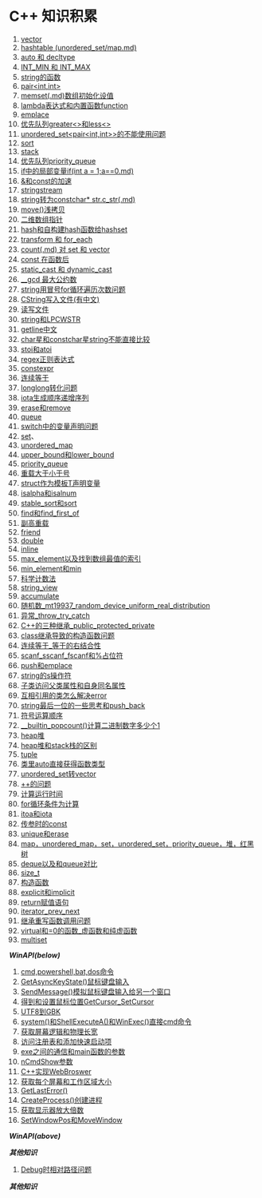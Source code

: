 #  C++ 知识积累
1. [vector](vector.md)
2. [hashtable (unordered_set/map.md)](hashtable(unordered_(set_map)).md)
3. [auto 和 decltype](auto和decltype.md)
4. [INT_MIN 和 INT_MAX](INT_MIN和INT_MAX.md)
5. [string的函数](string的函数.md)
6. [pair<int,int>](pair.md)
7. [memset(.md)数组初始化设值](memset数组初始化设值.md)
8. [lambda表达式和内置函数function](lamda表达式和内置函数function.md)
9. [emplace](emplace.md)
10. [优先队列greater<>和less<>](优先队列greater和less.md)
11. [unordered_set<pair<int,int>>的不能使用问题](unordered_set(pair)的不能使用问题.md)
12. [sort](sort.md)
13. [stack](stack.md)
14. [优先队列priority_queue](优先队列priority_queue.md)
15. [if中的局部变量if(int a = 1;a==0.md)](if中的局部变量if(;).md)
16. [&和const的加速](&和const的加速.md)
17. [stringstream](stringstream.md)
18. [string转为constchar* str.c_str(.md)](string转为constchar星指针c_str().md)
19. [move()浅拷贝](move()浅拷贝.md)
20. [二维数组指针](二维数组指针.md)
21. [hash<T>和自构建hash函数给hashset](hash和自构建hash函数给hashset.md)
22. [transform 和 for_each](transform和for_each.md)
23. [count(.md) 对 set 和 vector](count()对set和vector.md)
24. [const 在函数后](const在函数后.md)
25. [static_cast 和 dynamic_cast](static_cast和dynamic_cast.md)
26. [__gcd 最大公约数](非标准库的__gcd最大公约数.md)
27. [string用冒号for循环遍历次数问题](string用冒号for循环遍历次数问题.md)
28. [CString写入文件(有中文)](CString写入文件(有中文).md)
29. [读写文件](读写文件.md)
30. [string和LPCWSTR](string和LPCWSTR.md)
31. [getline中文](getline中文.md) 
32. [char星和constchar星string不能直接比较](char星和constchar星string不能直接比较.md)
33. [stoi和atoi](stoi和atoi.md)
34. [regex正则表达式](regex正则表达式.md)
35. [constexpr](constexpr.md)
36. [连续等于](连续等于.md)
37. [longlong转化问题](longlong转化问题.md)
38. [iota生成顺序递增序列](iota生成顺序递增序列.md)
39. [erase和remove](erase和remove.md)
40. [queue](queue.md)
41. [switch中的变量声明问题](switch中的变量声明问题.md)
42. [set](set.md)、
43. [unordered_map](unordered_map.md)
44. [upper_bound和lower_bound](upper_bound和lower_bound.md)
45. [priority_queue](priority_queue.md)
46. [重载大于小于号](重载大于小于号.md)
47. [struct作为模板T声明变量](struct作为模板T声明变量.md)
48. [isalpha和isalnum](isalpha和isalnum.md)
49. [stable_sort和sort](stable_sort和sort.md)
50. [find和find_first_of](find和find_first_of.md)
51. [副高重载](符号重载.md)
52. [friend](friend.md)
53. [double](double.md)
54. [inline](inline.md)
55. [max_element以及找到数组最值的索引](max_element以及找到数组最值的索引.md)
56. [min_element和min](min_element和min.md)
57. [科学计数法](科学计数法.md)
58. [string_view](string_view.md)
59. [accumulate](accumulate.md)
60. [随机数_mt19937_random_device_uniform_real_distribution](随机数_mt19937_random_device_uniform_real_distribution.md)
61. [异常_throw_try_catch](异常_throw_try_catch.md)
62. [C++的三种继承_public_protected_private](C++的三种继承_public_protected_private.md)
63. [class继承导致的构造函数问题](class继承导致的构造函数问题.md)
64. [连续等于_等于的右结合性](连续等于_等于的右结合性.md)
65. [scanf_sscanf_fscanf和%占位符](scanf_sscanf_fscanf和百分号占位符.md)
66. [push和emplace](push和emplace区别.md)
67. [string的s操作符](string的s操作符.md)
68. [子类访问父类属性和自身同名属性](子类访问父类属性和自身同名属性.md)
69. [互相引用的类怎么解决error](互相引用的类怎么解决error.md)
70. [string最后一位的一些思考和push_back](string最后一位的一些思考和push_back.md)
71. [符号运算顺序](符号运算顺序.md)
72. [__builtin_popcount()计算二进制数字多少个1](计算二进制数字多少个1__builtin_popcount().md)
73. [heap堆](heap堆.md)
74. [heap堆和stack栈的区别](heap堆和stack栈的区别.md)
75. [tuple](tuple.md)
76. [类里auto直接获得函数类型](类里auto直接获得函数类型.md)
77. [unordered_set转vector](unordered_set转vector.md)
78. [++的问题](++的问题.md)
79. [计算运行时间](计算运行时间.md)
80. [for循环条件为计算](for循环条件为计算.md)
81. [itoa和iota](itoa和iota.md)
82. [传参时的const](传参时的const.md)
83. [unique和erase](unique和erase.md)
84. [map，unordered_map，set，unordered_set，priority_queue，堆，红黑树](map，unordered_map，set，unordered_set，priority_queue，堆，红黑树.md)
85. [deque以及和queue对比](deque以及和queue对比.md)
86. [size_t](size_t.md)
87. [构造函数](构造函数.md)
88. [explicit和implicit](explicit和implicit.md)
89. [return赋值语句](return赋值语句.md)
90. [iterator_prev_next](iterator_prev_next.md)
91. [继承重写函数调用问题](继承重写函数调用问题.md)
92. [virtual和=0的函数_虚函数和纯虚函数](virtual和=0的函数_虚函数和纯虚函数.md)
93. [multiset](multiset.md)

    
***WinAPI(below)***

1.  [cmd,powershell,bat,dos命令](cmd,powershell,bat,dos命令.md)
2.  [GetAsyncKeyState()鼠标键盘输入](GetAsyncKeyState()鼠标键盘输入.md)
3.  [SendMessage()模拟鼠标键盘输入给另一个窗口](SendMessage()模拟鼠标键盘输入给另一个窗口.md)
4.  [得到和设置鼠标位置GetCursor_SetCursor](得到和设置鼠标位置GetCursor_SetCursor.md)
5.  [UTF8到GBK](UTF8到GBK.md)
6.  [system()和ShellExecuteA()和WinExec()直接cmd命令](system()和ShellExecuteA()和WinExec()直接cmd命令.md)
7.  [获取屏幕逻辑和物理长宽](获取屏幕逻辑和物理长宽.md)
8.  [访问注册表和添加快速启动项](访问注册表和添加快速启动项.md)
9.  [exe之间的通信和main函数的参数](exe之间的通信和main函数的参数.md)
10. [nCmdShow参数](nCmdShow参数.md)
11. [C++实现WebBroswer](C++实现WebBroswer.md)
12. [获取每个屏幕和工作区域大小](获取每个屏幕和工作区域大小.md)
13. [GetLastError()](GetLastError().md)
14. [CreateProcess()创建进程](CreateProcess()创建进程.md)
15. [获取显示器放大倍数](获取显示器放大倍数.md)
16. [SetWindowPos和MoveWindow](SetWindowPos和MoveWindow.md)

***WinAPI(above)***

***其他知识***

1. [Debug时相对路径问题](Debug时相对路径问题.md)

***其他知识***

